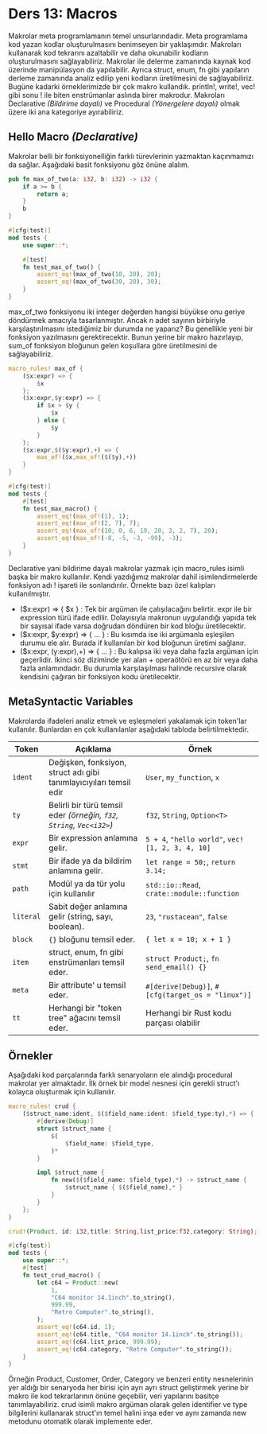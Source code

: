# Ders 13: Macros

Makrolar meta programlamanın temel unsurlarındadır. Meta programlama kod yazan kodlar oluşturulmasını benimseyen bir
yaklaşımdır. Makroları kullanarak kod tekrarını azaltabilir ve daha okunabilir kodların oluşturulmasını sağlayabiliriz.
Makrolar ile delerme zamanında kaynak kod üzerinde manipülasyon da yapılabilir. Ayrıca struct, enum, fn gibi yapıların
derleme zamanında analiz edilip yeni kodların üretilmesini de sağlayabiliriz. Bugüne kadarki örneklerimizde bir çok
makro kullandık. println!, write!, vec! gibi sonu ! ile biten enstrümanlar aslında birer makrodur. Makroları Declarative
_(Bildirime dayalı)_ ve Procedural _(Yönergelere dayalı)_ olmak üzere iki ana kategoriye ayırabiliriz.

## Hello Macro _(Declarative)_

Makrolar belli bir fonksiyonelliğin farklı türevlerinin yazmaktan kaçınmamızı da sağlar. Aşağıdaki basit fonksiyonu göz
önüne alalım.

```rust
pub fn max_of_two(a: i32, b: i32) -> i32 {
    if a >= b {
        return a;
    }
    b
}

#[cfg(test)]
mod tests {
    use super::*;

    #[test]
    fn test_max_of_two() {
        assert_eq!(max_of_two(10, 20), 20);
        assert_eq!(max_of_two(30, 20), 30);
    }
}
```

max_of_two fonksiyonu iki integer değerden hangisi büyükse onu geriye döndürmek amacıyla tasarlanmıştır. Ancak n adet
sayının birbiriyle karşılaştırılmasını istediğimiz bir durumda ne yaparız? Bu genellikle yeni bir fonksiyon yazılmasını
gerektirecektir. Bunun yerine bir makro hazırlayıp, sum_of fonksiyon bloğunun gelen koşullara göre üretilmesini de
sağlayabiliriz.

```rust
macro_rules! max_of {
    ($x:expr) => {
        $x
    };
    ($x:expr,$y:expr) => {
        if $x > $y {
            $x
        } else {
            $y
        }
    };
    ($x:expr,$($y:expr),+) => {
        max_of!($x,max_of!($($y),+))
    }
}

#[cfg(test)]
mod tests {
    #[test]
    fn test_max_macro() {
        assert_eq!(max_of!(1), 1);
        assert_eq!(max_of!(2, 7), 7);
        assert_eq!(max_of!(10, 0, 6, 19, 20, 3, 2, 7), 20);
        assert_eq!(max_of!(-8, -5, -3, -99), -3);
    }
}
```

Declarative yani bildirime dayalı makrolar yazmak için macro_rules isimli başka bir makro kullanılır. Kendi yazdığımız
makrolar dahil isimlendirmelerde fonksiyon adı ! işareti ile sonlandırılır. Örnekte bazı özel kalıpları kullanılmıştır.

- ($x:expr) => { $x } : Tek bir argüman ile çalışılacağını belirtir. expr ile bir expression türü ifade edilir.
  Dolayısıyla makronun uygulandığı yapıda tek bir sayısal ifade varsa doğrudan döndüren bir kod bloğu üretilecektir.
- ($x:expr, $y:expr) => { ... } : Bu kısımda ise iki argümanla eşleşilen durumu ele alır. Burada if kullanılan bir kod
  bloğunun üretimi sağlanır.
- ($x:expr, $($y:expr),+) => { ... } : Bu kalıpsa iki veya daha fazla argüman için geçerlidir. İkinci söz diziminde yer
  alan + operaötörü en az bir veya daha fazla anlamındadır. Bu durumla karşılaşılması halinde recursive olarak kendisini
  çağıran bir fonksiyon kodu üretilecektir.

## MetaSyntactic Variables

Makrolarda ifadeleri analiz etmek ve eşleşmeleri yakalamak için token'lar kullanılır. Bunlardan en çok kullanılanlar
aşağıdaki tabloda belirtilmektedir.

| Token     | Açıklama                                                              | Örnek                                             |
|-----------|-----------------------------------------------------------------------|---------------------------------------------------|
| `ident`   | Değişken, fonksiyon, struct adı gibi tanımlayıcıyıları temsil edir    | `User`, `my_function`, `x`                        |
| `ty`      | Belirli bir türü temsil eder _(örneğin, `f32`, `String`, `Vec<i32>`)_ | `f32`, `String`, `Option<T>`                      |
| `expr`    | Bir expression anlamına gelir.                                        | `5 + 4`, `"hello world"`, `vec![1, 2, 3, 4, 10]`  |
| `stmt`    | Bir ifade ya da bildirim anlamına gelir.                              | `let range = 50;`, `return 3.14;`                 |
| `path`    | Modül ya da tür yolu için kullanılır                                  | `std::io::Read`, `crate::module::function`        |
| `literal` | Sabit değer anlamına gelir (string, sayı, boolean).                   | `23`, `"rustacean"`, `false`                      |
| `block`   | `{}` bloğunu temsil eder.                                             | `{ let x = 10; x + 1 }`                           |
| `item`    | struct, enum, fn gibi enstrümanları temsil eder.                      | `struct Product;`, `fn send_email() {}`           |
| `meta`    | Bir attribute' u temsil eder.                                         | `#[derive(Debug)]`, `#[cfg(target_os = "linux")]` |
| `tt`      | Herhangi bir "token tree" ağacını temsil eder.                        | Herhangi bir Rust kodu parçası olabilir           |

## Örnekler

Aşağıdaki kod parçalarında farklı senaryoların ele alındığı procedural makrolar yer almaktadır. İlk örnek bir model
nesnesi için gerekli struct'ı kolayca oluşturmak için kullanılır.

```rust
macro_rules! crud {
    ($struct_name:ident, $($field_name:ident: $field_type:ty),*) => {
        #[derive(Debug)]
        struct $struct_name {
            $(
                $field_name: $field_type,
            )*
        }

        impl $struct_name {
            fn new($($field_name: $field_type),*) -> $struct_name {
                $struct_name { $($field_name),* }
            }
        }
    };
}

crud!(Product, id: i32,title: String,list_price:f32,category: String);

#[cfg(test)]
mod tests {
    use super::*;
    #[test]
    fn test_crud_macro() {
        let c64 = Product::new(
            1,
            "C64 monitor 14.1inch".to_string(),
            999.99,
            "Retro Computer".to_string(),
        );
        assert_eq!(c64.id, 1);
        assert_eq!(c64.title, "C64 monitor 14.1inch".to_string());
        assert_eq!(c64.list_price, 999.99);
        assert_eq!(c64.category, "Retro Computer".to_string());
    }
}
```

Örneğin Product, Customer, Order, Category ve benzeri entity nesnelerinin yer aldığı bir senaryoda her birisi için ayrı
ayrı struct geliştirmek yerine bir makro ile kod tekrarlarının önüne geçebilir, veri yapılarını basitçe
tanımlayabiliriz. crud isimli makro argüman olarak gelen identifier ve type bilgilerini kullanarak struct'ın temel
halini inşa eder ve aynı zamanda new metodunu otomatik olarak implemente eder.